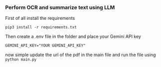 ### Perform OCR and summarize text using LLM 

First of all install the requirements
```
pip3 install -r requirements.txt
```

Then create a .env file in the folder and place your Gemini API key 
```
GEMINI_API_KEY="YOUR GEMINI_API_KEY"
```

now simple update the url of the pdf in the main file and run the file using 
```python main.py```

